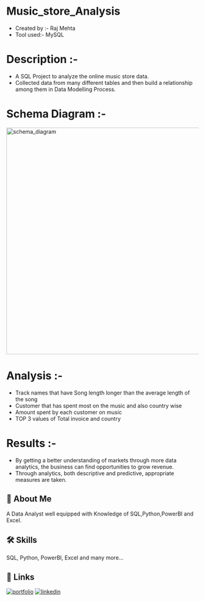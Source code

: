 # Music_store_Analysis






* Created by :-   Raj Mehta
* Tool used:-     MySQL


# Description :- 
* A SQL Project to analyze the online music store data.
* Collected data from many different tables and then build a relationship among them in Data Modelling Process.


# Schema Diagram :- 
<img width="594" alt="schema_diagram" src="https://github.com/rajmehta2411/Music_store_Analysis/assets/100788209/abb577d7-369f-4379-9f27-bd77832d47f4">


# Analysis :-
* Track names that have Song length longer than the average length of the song 
* Customer that has spent most on the music and also country wise
* Amount spent by each customer on music
* TOP 3 values of Total invoice and country


# Results :-
* By getting a better understanding of markets through more data analytics, the business can find opportunities to grow revenue. 
* Through analytics, both descriptive and predictive, appropriate measures are taken.

## 🚀 About Me
A Data Analyst well equipped with Knowledge of SQL,Python,PowerBI and Excel.


## 🛠 Skills
SQL, Python, PowerBI, Excel and many more...


## 🔗 Links
[![portfolio](https://img.shields.io/badge/my_portfolio-000?style=for-the-badge&logo=ko-fi&logoColor=white)](https://rajmehta2411.github.io/Final.github.io//)
[![linkedin](https://img.shields.io/badge/linkedin-0A66C2?style=for-the-badge&logo=linkedin&logoColor=white)](https://www.linkedin.com/in/rajmehta2411//)

